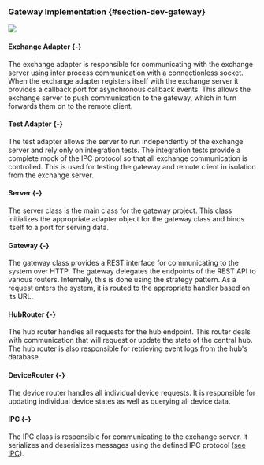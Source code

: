 ### Gateway Implementation {#section-dev-gateway}

![](./uml/GatewayClassDiagram.png)

#### Exchange Adapter {-}

The exchange adapter is responsible for communicating with the exchange server using inter process
communication with a connectionless socket. When the exchange adapter registers itself with the
exchange server it provides a callback port for asynchronous callback events. This allows the
exchange server to push communication to the gateway, which in turn forwards them on to the remote
client.

#### Test Adapter {-}

The test adapter allows the server to run independently of the exchange server and rely only on
integration tests. The integration tests provide a complete mock of the IPC protocol so that all
exchange communication is controlled. This is used for testing the gateway and remote client in
isolation from the exchange server.

#### Server {-}

The server class is the main class for the gateway project. This class initializes the appropriate
adapter object for the gateway class and binds itself to a port for serving data.

#### Gateway {-}

The gateway class provides a REST interface for communicating to the system over HTTP. The gateway
delegates the endpoints of the REST API to various routers. Internally, this is done using the
strategy pattern. As a request enters the system, it is routed to the appropriate handler based
on its URL.

#### HubRouter {-}

The hub router handles all requests for the hub endpoint. This router deals with communication
that will request or update the state of the central hub. The hub router is also responsible for
retrieving event logs from the hub's database.

#### DeviceRouter {-}

The device router handles all individual device requests. It is responsible for updating
individual device states as well as querying all device data.

#### IPC {-}

The IPC class is responsible for communicating to the exchange server. It serializes and
deserializes messages using the defined IPC protocol ([see IPC](#section-design-api-ipc)).
